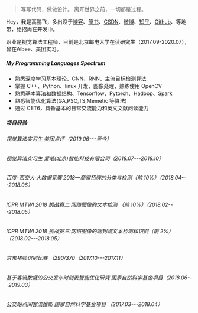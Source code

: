 > 写写代码，做做设计。
> 离开世界之前，一切都是过程。

Hey，我是高鹏飞，多出没于[博客](https://gpfworld.github.io)、[简书](https://www.jianshu.com/u/e8bc608a4a17)、[CSDN](https://blog.csdn.net/GPFYCF521)、[微博](weibo.com/gpfworld)、[知乎](https://www.zhihu.com/people/pengfeigao)、[Github](http://github.com/gpfworld)、等地带，绝招尚在开发中。

职业是视觉算法工程师，目前是北京邮电大学在读研究生（2017.09-2020.07），曾在Aibee、美团实习。

##### My Programming Languages Spectrum

- 熟悉深度学习基本理论、CNN、RNN、主流目标检测算法
- 掌握 C++、Python、linux 开发、图像处理，熟练使用 OpenCV
- 熟悉基本算法和数据结构、Tensorflow、Pytorch、Hadoop、Spark
- 熟悉智能优化算法(GA,PSO,TS,Memetic 等算法)
- 通过 CET6，具备基本的日常交流能力和英文文献阅读能力

##### 项目经验

###### 视觉算法实习生   美团点评（2019.06---至今）    

###### 视觉算法实习生   爱笔(北京)智能科技有限公司（2018.07---2018.10）                 

###### 百度-西交大·大数据竞赛  2018—商家招牌的分类与检测（前 10%）（2018.04---2018.06）

###### ICPR MTWI 2018 挑战赛二:网络图像的文本检测 （前 10%）（2018.02---2018.05）

###### ICPR MTWI 2018 挑战赛三:网络图像的端到端文本检测和识别（前 2%）（2018.02---2018.05）

###### 京东猪脸识别比赛 （290/370（2017.10---2017.11）

###### 基于客流数据的公交发车时刻表智能优化研究 国家自然科学基金项目（2018.06---2019.03）

###### 公交站点间客流推断 国家自然科学基金项目 （2017.03---2018.04）



